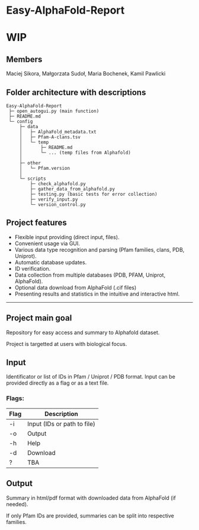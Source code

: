 # Easy-AlphaFold-Report
# WIP

## Members
Maciej Sikora, Małgorzata Sudoł, Maria Bochenek, Kamil Pawlicki 

## Folder architecture with descriptions
```
Easy-AlphaFold-Report    
 ├─ open_autogui.py (main function)    
 ├─ README.md    
 └─ config     
     ├─ data
     │   ├─ AlphaFold_metadata.txt
     │   ├─ Pfam-A-clans.tsv
     │   └─ temp
     │       ├─ README.md
     │       └─ ... (temp files from Alphafold)
     │
     ├─ other
     │   └─ Pfam.version
     │
     └─ scripts
         ├─ check_alphafold.py
         ├─ gather_data_from_alphafold.py
         ├─ testing.py (basic tests for error collection)
         ├─ verify_input.py
         └─ version_control.py
```

## Project features
- Flexible input providing (direct input, files).
- Convenient usage via GUI.
- Various data type recognition and parsing (Pfam families, clans, PDB, Uniprot).
- Automatic database updates.
- ID verification.
- Data collection from multiple databases (PDB, PFAM, Uniprot, AlphaFold).
- Optional data download from AlphaFold (.cif files)
- Presenting results and statistics in the intuitive and interactive html.













----------------

## Project main goal
Repository for easy access and summary to Alphafold dataset.

Project is targetted at users with biological focus.


## Input
Identificator or list of IDs in Pfam / Uniprot / PDB format.
Input can be provided directly as a flag or as a text file.

### Flags:

| Flag |  Description |
|------|--------------|
| -i   | Input (IDs or path to file)|
| -o   | Output |
| -h   | Help |
| -d   | Download |
| ?    | TBA |

## Output
Summary in html/pdf format with downloaded data from AlphaFold (if needed).

If only Pfam IDs are provided, summaries can be split into respective families.



